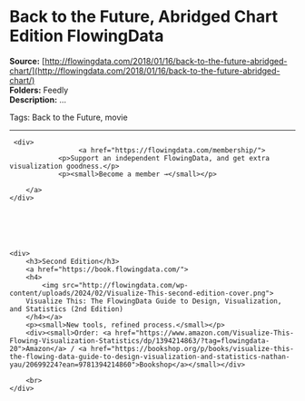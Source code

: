 # Back to the Future, Abridged Chart Edition FlowingData

**Source:** [http://flowingdata.com/2018/01/16/back-to-the-future-abridged-chart/](http://flowingdata.com/2018/01/16/back-to-the-future-abridged-chart/)  
**Folders:** Feedly  
**Description:** …

Tags: Back to the Future, movie


---

<div>
    
    
        

         
     
     
     <div>
                     <a href="https://flowingdata.com/membership/">
                <p>Support an independent FlowingData, and get extra visualization goodness.</p>
                <p><small>Become a member →</small></p>
                        
        </a>
    </div> 
         
    
	
    	
    
    
    <div>
        <h3>Second Edition</h3>
        <a href="https://book.flowingdata.com/">
        <h4>
            <img src="http://flowingdata.com/wp-content/uploads/2024/02/Visualize-This-second-edition-cover.png">
        Visualize This: The FlowingData Guide to Design, Visualization, and Statistics (2nd Edition)
        </h4></a>
        <p><small>New tools, refined process.</small></p>
        <div><small>Order: <a href="https://www.amazon.com/Visualize-This-Flowing-Visualization-Statistics/dp/1394214863/?tag=flowingdata-20">Amazon</a> / <a href="https://bookshop.org/p/books/visualize-this-the-flowing-data-guide-to-design-visualization-and-statistics-nathan-yau/20699224?ean=9781394214860">Bookshop</a></small></div>
        
        <br>
    </div>
    
    
	
    
        
    
    
    
    
    
	
    
</div>





        
